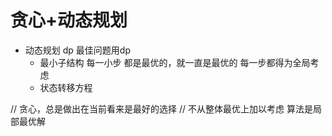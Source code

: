 # 贪心+动态规划

- 动态规划 dp
    最佳问题用dp
    - 最小子结构
      每一小步 都是最优的，就一直是最优的  每一步都得为全局考虑
    - 状态转移方程  

// 贪心，总是做出在当前看来是最好的选择
// 不从整体最优上加以考虑 算法是局部最优解